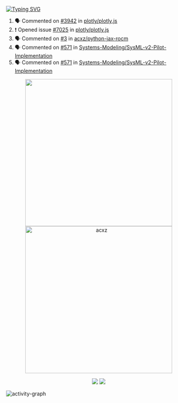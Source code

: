 [![Typing SVG](https://readme-typing-svg.herokuapp.com?size=16&color=AFFFA3&multiline=true&height=75&lines=contributing+to+robotics%2Fae%2Fml%2Fgpu;packaging+it+for+archlinux;ricer)](https://git.io/typing-svg)

<!--START_SECTION:activity-->
1. 🗣 Commented on [#3942](https://github.com/plotly/plotly.js/issues/3942#issuecomment-2167939702) in [plotly/plotly.js](https://github.com/plotly/plotly.js)
2. ❗ Opened issue [#7025](https://github.com/plotly/plotly.js/issues/7025) in [plotly/plotly.js](https://github.com/plotly/plotly.js)
3. 🗣 Commented on [#3](https://github.com/acxz/python-jax-rocm/issues/3#issuecomment-2166835109) in [acxz/python-jax-rocm](https://github.com/acxz/python-jax-rocm)
4. 🗣 Commented on [#571](https://github.com/Systems-Modeling/SysML-v2-Pilot-Implementation/issues/571#issuecomment-2166259863) in [Systems-Modeling/SysML-v2-Pilot-Implementation](https://github.com/Systems-Modeling/SysML-v2-Pilot-Implementation)
5. 🗣 Commented on [#571](https://github.com/Systems-Modeling/SysML-v2-Pilot-Implementation/issues/571#issuecomment-2166127781) in [Systems-Modeling/SysML-v2-Pilot-Implementation](https://github.com/Systems-Modeling/SysML-v2-Pilot-Implementation)
<!--END_SECTION:activity-->

<p align="center">
  <img width="400em" src=https://github-readme-stats.vercel.app/api?username=acxz&include_all_commits=true&show_icons=true />
  <img width="400em" src="https://github-readme-streak-stats.herokuapp.com/?user=acxz&" alt="acxz" />
</p>

<p align="center">
  <img src=https://github-readme-stats.vercel.app/api/top-langs/?username=acxz&layout=compact />
  <img src=https://github-profile-trophy.vercel.app/?username=acxz&row=2&column=4 />
</p>

![activity-graph](https://github-readme-activity-graph.vercel.app/graph?username=acxz&bg_color=053c4a&color=ffffff&line=76c533&point=8f2fe1&area=true&hide_border=true&hide_title=true)
